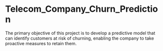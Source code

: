 # Telecom_Company_Churn_Prediction
The primary objective of this project is to develop a predictive model that can identify customers at risk of churning, enabling the company to take proactive measures to retain them.
